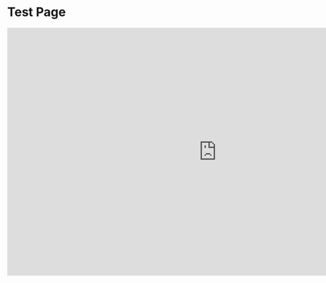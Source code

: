 # Test Page

<iframe src="https://docs.google.com/presentation/d/e/2PACX-1vSqsKDhZvXkhHMwzxj2WYgD1fwyJwA4yHZ7wGrpNgOB8UJJ6fBVHLI0G6guSz0upZN5JPp_nsbkHktL/embed?start=false&loop=false&delayms=3000" frameborder="0" width="960" height="569" allowfullscreen="true" mozallowfullscreen="true" webkitallowfullscreen="true"></iframe>
